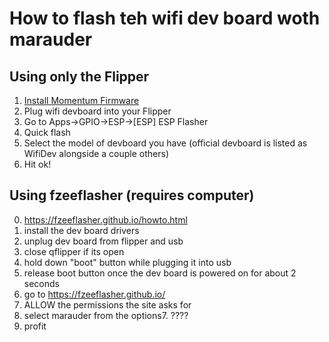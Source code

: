 # How to flash teh wifi dev board woth marauder

## Using only the Flipper
1. [Install Momentum Firmware](How-to-install-Momentum.md)
2. Plug wifi devboard into your Flipper
3. Go to Apps->GPIO->ESP->[ESP] ESP Flasher
4. Quick flash
5. Select the model of devboard you have (official devboard is listed as WifiDev alongside a couple others)
6. Hit ok!

## Using fzeeflasher (requires computer)
0. https://fzeeflasher.github.io/howto.html
1. install the dev board drivers
2. unplug dev board from flipper and usb
3. close qflipper if its open
4. hold down "boot" button while plugging it into usb
5. release boot button once the dev board is powered on for about 2 seconds
6. go to https://fzeeflasher.github.io/
7. ALLOW the permissions the site asks for
8. select marauder from the options7. ????
9. profit